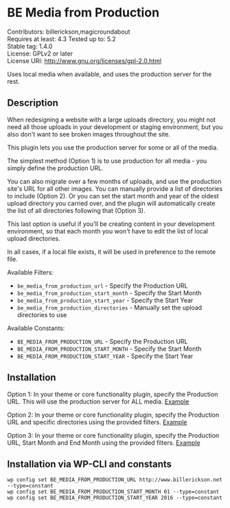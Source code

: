# BE Media from Production

Contributors: billerickson,magicroundabout  
Requires at least: 4.3
Tested up to: 5.2  
Stable tag: 1.4.0  
License: GPLv2 or later  
License URI: http://www.gnu.org/licenses/gpl-2.0.html  

Uses local media when available, and uses the production server for the rest.

## Description

When redesigning a website with a large uploads directory, you might not need all those uploads in your development
or staging environment, but you also don't want to see broken images throughout the site.

This plugin lets you use the production server for some or all of the media.

The simplest method (Option 1) is to use production for all media - you simply define the production URL.

You can also migrate over a few months of uploads, and use the production site's URL for all other images. You can manually provide a list of directories to include (Option 2). Or you can set the start month and year of the oldest upload directory you carried over, and the plugin will automatically create the list of all directories following that (Option 3).

This last option is useful if you'll be creating content in your development environment, so that each month you won't have to edit the list of local upload directories.

In all cases, if a local file exists, it will be used in preference to the remote file.

Available Filters:
* `be_media_from_production_url` - Specify the Production URL
* `be_media_from_production_start_month` - Specify the Start Month
* `be_media_from_production_start_year` - Specify the Start Year
* `be_media_from_production_directories` - Manually set the upload directories to use

Available Constants:
* `BE_MEDIA_FROM_PRODUCTION_URL` - Specify the Production URL
* `BE_MEDIA_FROM_PRODUCTION_START_MONTH` - Specify the Start Month
* `BE_MEDIA_FROM_PRODUCTION_START_YEAR` - Specify the Start Year

## Installation

Option 1: In your theme or core functionality plugin, specify the Production URL. This will use the production server for ALL media. [Example](https://gist.github.com/billerickson/74b71dae3adccd2d478c77c5a5dbe00a)

Option 2: In your theme or core functionality plugin, specify the Production URL and specific directories using the provided filters. [Example](https://gist.github.com/billerickson/d4365166ba004bb45e9a)

Option 3: In your theme or core functionality plugin, specify the Production URL, Start Month and End Month using the provided filters. [Example](https://gist.github.com/billerickson/dd6639cc11e4464512e4)

## Installation via WP-CLI and constants

```
wp config set BE_MEDIA_FROM_PRODUCTION_URL http://www.billerickson.net --type=constant
wp config set BE_MEDIA_FROM_PRODUCTION_START_MONTH 01 --type=constant
wp config set BE_MEDIA_FROM_PRODUCTION_START_YEAR 2016 --type=constant
```